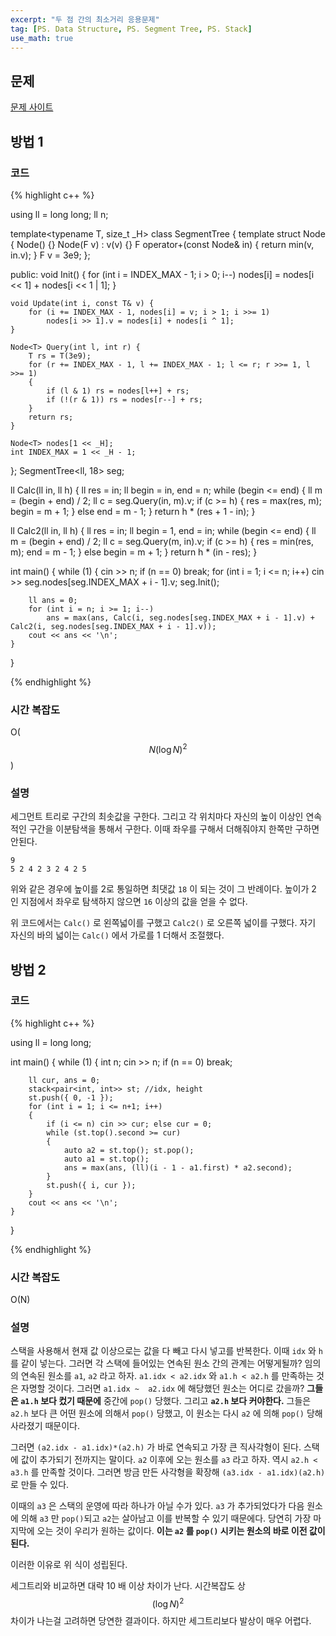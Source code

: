```yaml
---
excerpt: "두 점 간의 최소거리 응용문제"
tag: [PS. Data Structure, PS. Segment Tree, PS. Stack]
use_math: true
---
```


## 문제

[문제 사이트](https://www.acmicpc.net/problem/9376)

## 방법 1

### 코드

{% highlight c++ %}

using ll = long long;
ll n;

template<typename T, size_t _H>
class SegmentTree
{
	template<typename F>
	struct Node {
		Node() {}
		Node(F v) : v(v) {}
		F operator+(const Node& in) { return  min(v, in.v); }
		F v = 3e9;
	};

public:
	void Init() { for (int i = INDEX_MAX - 1; i > 0; i--) nodes[i] = nodes[i << 1] + nodes[i << 1 | 1]; }

	void Update(int i, const T& v) {
		for (i += INDEX_MAX - 1, nodes[i] = v; i > 1; i >>= 1)
			nodes[i >> 1].v = nodes[i] + nodes[i ^ 1];
	}
	
	Node<T> Query(int l, int r) {
		T rs = T(3e9);
		for (r += INDEX_MAX - 1, l += INDEX_MAX - 1; l <= r; r >>= 1, l >>= 1)
		{
			if (l & 1) rs = nodes[l++] + rs;
			if (!(r & 1)) rs = nodes[r--] + rs;
		}
		return rs;
	}
	
	Node<T> nodes[1 << _H];
	int INDEX_MAX = 1 << _H - 1;
};
SegmentTree<ll, 18> seg;

ll Calc(ll in, ll h)
{
	ll res = in;
	ll begin = in, end = n;
	while (begin <= end)
	{
		ll m = (begin + end) / 2;
		ll c = seg.Query(in, m).v;
		if (c >= h) {
			res = max(res, m);
			begin = m + 1;
		}
		else end = m - 1;
	}
	return h * (res + 1 - in);
}

ll Calc2(ll in, ll h)
{
	ll res = in;
	ll begin = 1, end = in;
	while (begin <= end)
	{
		ll m = (begin + end) / 2;
		ll c = seg.Query(m, in).v;
		if (c >= h) {
			res = min(res, m);
			end = m - 1;
		}
		else begin = m + 1;
	}
	return h * (in - res);
}

int main()
{
	while (1)
	{
		cin >> n;
		if (n == 0) break;
		for (int i = 1; i <= n; i++)
			cin >> seg.nodes[seg.INDEX_MAX + i - 1].v;
		seg.Init();

		ll ans = 0;
		for (int i = n; i >= 1; i--)
			ans = max(ans, Calc(i, seg.nodes[seg.INDEX_MAX + i - 1].v) + Calc2(i, seg.nodes[seg.INDEX_MAX + i - 1].v));
		cout << ans << '\n';
	}
}

{% endhighlight %}


### 시간 복잡도

O($$N (\log{N})^2 $$)

### 설명

세그먼트 트리로 구간의 최솟값을 구한다. 그리고 각 위치마다 자신의 높이 이상인 연속적인 구간을 이분탐색을 통해서 구한다. 이때 좌우를 구해서 더해줘야지 한쪽만 구하면 안된다. 

```
9
5 2 4 2 3 2 4 2 5 
```

위와 같은 경우에 높이를 2로 통일하면 최댓값 ```18``` 이 되는 것이 그 반례이다. 높이가 2 인 지점에서 좌우로 탐색하지 않으면 ```16``` 이상의 값을 얻을 수 없다. 

위 코드에서는 ```Calc()``` 로 왼쪽넓이를 구했고 ```Calc2()``` 로 오른쪽 넓이를 구했다. 자기 자신의 바의 넓이는 ```Calc()``` 에서 가로를 1 더해서 조절했다.


## 방법 2

### 코드

{% highlight c++ %}

using ll = long long;

int main()
{
    while (1) {
        int n;
        cin >> n;
        if (n == 0) break;

        ll cur, ans = 0;
        stack<pair<int, int>> st; //idx, height
        st.push({ 0, -1 });
        for (int i = 1; i <= n+1; i++)
        {
            if (i <= n) cin >> cur; else cur = 0;
            while (st.top().second >= cur)
            {
                auto a2 = st.top(); st.pop();
                auto a1 = st.top();
                ans = max(ans, (ll)(i - 1 - a1.first) * a2.second);               
            }
            st.push({ i, cur });
        }
        cout << ans << '\n';
    }
}

{% endhighlight %}


### 시간 복잡도

O(N)

### 설명

스택을 사용해서 현재 값 이상으로는 값을 다 빼고 다시 넣고를 반복한다. 이때 ```idx``` 와 ```h``` 를 같이 넣는다. 그러면 각 스택에 들어있는 연속된 원소 간의 관계는 어떻게될까? 임의의 연속된 원소를 ```a1```, ```a2``` 라고 하자. ```a1.idx < a2.idx``` 와 ```a1.h < a2.h``` 를 만족하는 것은 자명할 것이다. 그러면 ```a1.idx ~  a2.idx``` 에 해당했던 원소는 어디로 갔을까? __그들은 ```a1.h``` 보다 컸기 때문에__ 중간에 ```pop()``` 당했다. 그리고 __```a2.h``` 보다 커야한다.__ 그들은 ```a2.h``` 보다 큰 어떤 원소에 의해서 ```pop()``` 당했고, 이 원소는 다시 ```a2``` 에 의해 ```pop()``` 당해 사라졌기 때문이다. 

그러면 ```(a2.idx - a1.idx)*(a2.h)``` 가 바로 연속되고 가장 큰 직사각형이 된다. 스택에 값이 추가되기 전까지는 말이다. ```a2``` 이후에 오는 원소를 ```a3``` 라고 하자. 역시 ```a2.h < a3.h``` 를 만족할 것이다. 그러면 방금 만든 사각형을 확장해 ```(a3.idx - a1.idx)(a2.h)``` 로 만들 수 있다. 

이때의 ```a3``` 은 스택의 운영에 따라 하나가 아닐 수가 있다. ```a3``` 가 추가되었다가 다음 원소에 의해 ```a3``` 만 ```pop()```되고 ```a2```는 살아남고 이를 반복할 수 있기 때문에다. 당연히 가장 마지막에 오는 것이 우리가 원하는 값이다. __이는 ```a2``` 를 ```pop()``` 시키는 원소의 바로 이전 값이 된다.__

이러한 이유로 위 식이 성립된다. 

세그트리와 비교하면 대략 10 배 이상 차이가 난다. 시간복잡도 상 $$(\log{N})^2$$ 차이가 나는걸 고려하면 당연한 결과이다. 하지만 세그트리보다 발상이 매우 어렵다. 